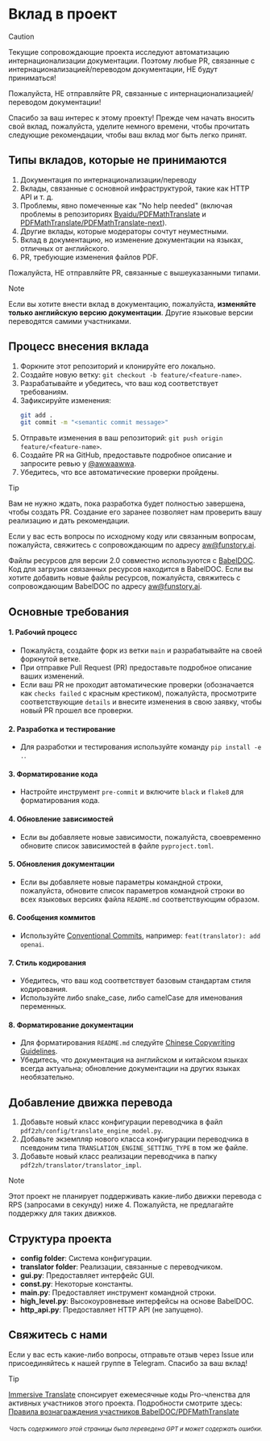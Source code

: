 # Вклад в проект

> [!CAUTION]
>
> Текущие сопровождающие проекта исследуют автоматизацию интернационализации документации. Поэтому любые PR, связанные с интернационализацией/переводом документации, НЕ будут приниматься!
>
> Пожалуйста, НЕ отправляйте PR, связанные с интернационализацией/переводом документации!

Спасибо за ваш интерес к этому проекту! Прежде чем начать вносить свой вклад, пожалуйста, уделите немного времени, чтобы прочитать следующие рекомендации, чтобы ваш вклад мог быть легко принят.

## Типы вкладов, которые не принимаются

1. Документация по интернационализации/переводу
2. Вклады, связанные с основной инфраструктурой, такие как HTTP API и т. д.
3. Проблемы, явно помеченные как "No help needed" (включая проблемы в репозиториях [Byaidu/PDFMathTranslate](Byaidu/PDFMathTranslate) и [PDFMathTranslate/PDFMathTranslate-next](PDFMathTranslate/PDFMathTranslate-next)).
4. Другие вклады, которые модераторы сочтут неуместными.
5. Вклад в документацию, но изменение документации на языках, отличных от английского.
6. PR, требующие изменения файлов PDF.

Пожалуйста, НЕ отправляйте PR, связанные с вышеуказанными типами.

> [!NOTE]
>
> Если вы хотите внести вклад в документацию, пожалуйста, **изменяйте только английскую версию документации**. Другие языковые версии переводятся самими участниками.

## Процесс внесения вклада

1. Форкните этот репозиторий и клонируйте его локально.
2. Создайте новую ветку: `git checkout -b feature/<feature-name>`.
3. Разрабатывайте и убедитесь, что ваш код соответствует требованиям.
4. Зафиксируйте изменения:
   ```bash
   git add .
   git commit -m "<semantic commit message>"
   ```
5. Отправьте изменения в ваш репозиторий: `git push origin feature/<feature-name>`.
6. Создайте PR на GitHub, предоставьте подробное описание и запросите ревью у [@awwaawwa](https://github.com/awwaawwa).
7. Убедитесь, что все автоматические проверки пройдены.

> [!TIP]
>
> Вам не нужно ждать, пока разработка будет полностью завершена, чтобы создать PR. Создание его заранее позволяет нам проверить вашу реализацию и дать рекомендации.
>
> Если у вас есть вопросы по исходному коду или связанным вопросам, пожалуйста, свяжитесь с сопровождающим по адресу aw@funstory.ai.
>
> Файлы ресурсов для версии 2.0 совместно используются с [BabelDOC](https://github.com/funstory-ai/BabelDOC). Код для загрузки связанных ресурсов находится в BabelDOC. Если вы хотите добавить новые файлы ресурсов, пожалуйста, свяжитесь с сопровождающим BabelDOC по адресу aw@funstory.ai.

## Основные требования

<h4 id="sop">1. Рабочий процесс</h4>

   - Пожалуйста, создайте форк из ветки `main` и разрабатывайте на своей форкнутой ветке.
   - При отправке Pull Request (PR) предоставьте подробное описание ваших изменений.
   - Если ваш PR не проходит автоматические проверки (обозначается как `checks failed` с красным крестиком), пожалуйста, просмотрите соответствующие `details` и внесите изменения в свою заявку, чтобы новый PR прошел все проверки.


<h4 id="dev&test">2. Разработка и тестирование</h4>

   - Для разработки и тестирования используйте команду `pip install -e .`.


<h4 id="формат">3. Форматирование кода</h4>

   - Настройте инструмент `pre-commit` и включите `black` и `flake8` для форматирования кода.


<h4 id="requpdate">4. Обновление зависимостей</h4>

   - Если вы добавляете новые зависимости, пожалуйста, своевременно обновите список зависимостей в файле `pyproject.toml`.


<h4 id="docupdate">5. Обновления документации</h4>

   - Если вы добавляете новые параметры командной строки, пожалуйста, обновите список параметров командной строки во всех языковых версиях файла `README.md` соответствующим образом.


<h4 id="commitmsg">6. Сообщения коммитов</h4>

   - Используйте [Conventional Commits](https://www.conventionalcommits.org/en/v1.0.0/), например: `feat(translator): add openai`.


<h4 id="codestyle">7. Стиль кодирования</h4>

   - Убедитесь, что ваш код соответствует базовым стандартам стиля кодирования.
   - Используйте либо snake_case, либо camelCase для именования переменных.


<h4 id="doctypo">8. Форматирование документации</h4>

   - Для форматирования `README.md` следуйте [Chinese Copywriting Guidelines](https://github.com/sparanoid/chinese-copywriting-guidelines).
   - Убедитесь, что документация на английском и китайском языках всегда актуальна; обновление документации на других языках необязательно.

## Добавление движка перевода

1. Добавьте новый класс конфигурации переводчика в файл `pdf2zh/config/translate_engine_model.py`.
2. Добавьте экземпляр нового класса конфигурации переводчика в псевдоним типа `TRANSLATION_ENGINE_SETTING_TYPE` в том же файле.
3. Добавьте новый класс реализации переводчика в папку `pdf2zh/translator/translator_impl`.

> [!NOTE]
>
> Этот проект не планирует поддерживать какие-либо движки перевода с RPS (запросами в секунду) ниже 4. Пожалуйста, не предлагайте поддержку для таких движков.

## Структура проекта

- **config folder**: Система конфигурации.
- **translator folder**: Реализации, связанные с переводчиком.
- **gui.py**: Предоставляет интерфейс GUI.
- **const.py**: Некоторые константы.
- **main.py**: Предоставляет инструмент командной строки.
- **high_level.py**: Высокоуровневые интерфейсы на основе BabelDOC.
- **http_api.py**: Предоставляет HTTP API (не запущено).

## Свяжитесь с нами

Если у вас есть какие-либо вопросы, отправьте отзыв через Issue или присоединяйтесь к нашей группе в Telegram. Спасибо за ваш вклад!

> [!TIP]
>
> [Immersive Translate](https://immersivetranslate.com) спонсирует ежемесячные коды Pro-членства для активных участников этого проекта. Подробности смотрите здесь: [Правила вознаграждения участников BabelDOC/PDFMathTranslate](https://funstory-ai.github.io/BabelDOC/CONTRIBUTOR_REWARD/)

<div align="right"> 
<h6><small>Часть содержимого этой страницы была переведена GPT и может содержать ошибки.</small></h6>